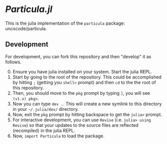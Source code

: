 # *Particula.jl*

This is the julia implementation of the `particula` package: uncscode/particula.

## Development

For development, you can fork this repository and then "develop" it as follows.

0. Ensure you have julia installed on your system. Start the julia REPL.
1. Start by going to the root of the repository. This could be accomplished by hitting `;` (getting you `shell>` prompt) and then `cd` to the the root of this repository.
2. Then, you should move to the  `pkg` prompt by typing `]`, you will see `(v1.x) pkg>`.
3. Now you can type `dev .`. This will create a new symlink to this directory in your `~/.julia/dev/` directory.
4. Now, exit the `pkg` prompt by hitting backspace to get the `julia>` prompt.
5. For interactive development, you can use `Revise` (i.e. `julia> using Revise`) so that your updates to the source files are reflected (recompiled) in the julia REPL.
6. Now, `import Particula` to load the package.